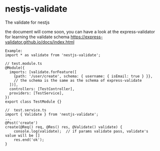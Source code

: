 # nestjs-validate
The validate for nestjs

the document will come soon, you can have a look at the express-validator for learning the validate schema
https://express-validator.github.io/docs/index.html

```
Example:
import * as validate from 'nestjs-validate';

// test.module.ts
@Module({
  imports: [validate.forFeature([
    {path: '/user/create', schema: { username: { isEmail: true } }},
    // the schema is the same as the schema of express-validate
  ])],
  controllers: [TestController],
  providers: [TestService],
})
export class TestModule {}

//  test.service.ts
import { Validate } from 'nestjs-validate';
...
@Post('create')
create(@Req() req, @Res() res, @Validate() validate) {
    console.log(validate);  // if params validate pass, validate's value will be []
    res.end('ok');
}
```
